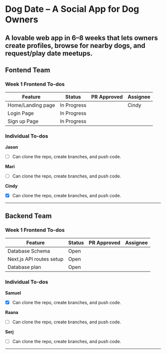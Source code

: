 # **Dog Date – A Social App for Dog Owners**  
A lovable web app in 6–8 weeks that lets owners create profiles, browse for nearby dogs, and request/play date meetups.  
---  
## Fontend Team  
### Week 1 Frontend To-dos  
| Feature             | Status        | PR Approved | Assignee |
|---------------------|---------------|-------------|----------|
| Home/Landing page   | In Progress   |             |   Cindy  |
| Login Page          | In Progress   |             |          |
| Sign up Page        | In Progress   |             |          |

### Individual To-dos
**Jason**  
- [ ] Can clone the repo, create branches, and push code.  

**Mari**  
- [ ] Can clone the repo, create branches, and push code.

**Cindy**  
- [x] Can clone the repo, create branches, and push code.

---  
## Backend Team   
### Week 1 Frontend To-dos  
| Feature                  | Status  | PR Approved | Assignee |
|--------------------------|---------|-------------|----------|
| Database Schema          | Open    |             |          |
| Next.js API routes setup | Open    |             |          |
| Database plan            | Open    |             |          |

### Individual To-dos  
**Samuel**
- [x] Can clone the repo, create branches, and push code.  

**Raana**
- [ ] Can clone the repo, create branches, and push code.

**Serj**  
- [ ] Can clone the repo, create branches, and push code. 

--- 